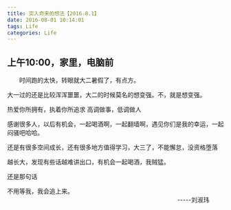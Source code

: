 ```yaml
---
title: 突入奇来的想法【2016.8.1】
date: 2016-08-01 10:14:01
tags: Life
categories: Life
---
```



上午10:00，家里，电脑前
-----
　　时间跑的太快，转眼就大二暑假了，有点方。


大一过的还是比较浑浑噩噩，大二的时候莫名的想变强。不，就是想变强。


热爱你所拥有，执着你所追求
高调做事，低调做人


感谢很多人，以后有机会，一起喝酒啊，一起翻墙啊，遇见你们是我的幸运，一起闷骚吧哈哈。



还是有很多空间成长，还有很多地方值得学习，大三了，不能懈怠，没资格堕落


越长大，发现有些话越难讲出口，有机会一起喝酒，我贼猛。



还是那句话


不用等我，我会追上来。
　　　　　　　　　　　　　　　　　　　　　　　　　　　                         　-----刘淑玮


​                                

